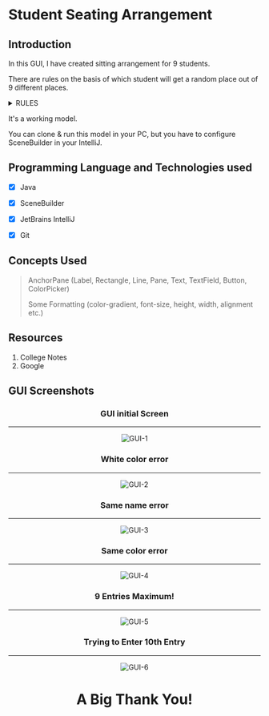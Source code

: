 # **Student Seating Arrangement**


## **Introduction**

In this GUI, I have created sitting arrangement for 9 students.

There are rules on the basis of which student will get a random place out of 9 different places.

<details>
<summary>RULES</summary>

1. White color is not valid.
2. Same name is not valid (case-sensitive).
3. Same color is not valid.
4. Same name and Same Color is not valid. [When you add same name and same color, it will give an error just like 2nd Rules. Why? Because we input name first then color, so name is checked first, and it will give error at that point]
5. Only 9 Entries. 
</details>


It's a working model.

You can clone & run this model in your PC, but you have to configure SceneBuilder in your IntelliJ.

 
## **Programming Language and Technologies used**
 
- [x] Java
- [x] SceneBuilder
- [x] JetBrains IntelliJ
- [x] Git


## **Concepts Used**
> AnchorPane (Label, Rectangle, Line, Pane, Text, TextField, Button, ColorPicker)
>
> Some Formatting (color-gradient, font-size, height, width, alignment etc.)


## **Resources**
1. College Notes
2. Google

## **GUI Screenshots**
<div align="center"><h3><b>GUI initial Screen</b></h3></div>
<hr> 

<div align="center">

![GUI-1](./images/SS-1.png)
</div>

<div align="center"><h3><b>White color error</b></h3></div>
<hr> 

<div align="center">

![GUI-2](./images/SS-2.png)
</div>

<div align="center"><h3><b>Same name error</b></h3></div>
<hr> 

<div align="center">

![GUI-3](./images/SS-3.png)
</div>

<div align="center"><h3><b>Same color error</b></h3></div>
<hr> 

<div align="center">

![GUI-4](./images/SS-4.png)
</div>

<div align="center"><h3><b>9 Entries Maximum!</b></h3></div>
<hr> 

<div align="center">

![GUI-5](./images/SS-5.png)
</div>

<div align="center"><h3><b>Trying to Enter 10th Entry</b></h3></div>
<hr> 

<div align="center">

![GUI-6](./images/SS-6.png)
</div>

# <div align="center">**A Big Thank You!**</div>

